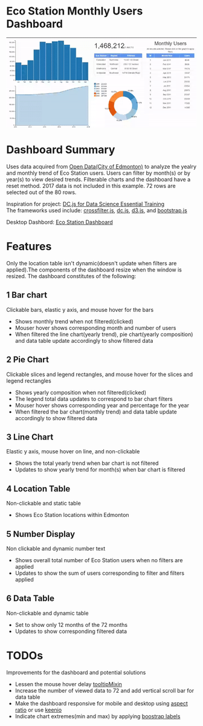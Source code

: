 # Eco Station Monthly Users Dashboard
![](Eco-Stations.gif)

# Dashboard Summary
Uses data acquired from [Open Data(City of Edmonton)](https://dashboard.edmonton.ca/Dashboard/Eco-Station-Users-Monthly/2zer-fm7k) to analyze the yealry and monthly trend of Eco Station users. Users can filter by month(s) or by year(s) to view desired trends. Filterable charts and the dashboard have a reset method. 2017 data is not included in this example. 72 rows are selected out of the 80 rows.

Inspiration for project: [DC.js for Data Science Essential Training](https://www.lynda.com/JavaScript-tutorials/DC-js-Data-Science-Essential-Training/540535-2.html)<br>
The frameworks used include:
[crossfilter.js](http://square.github.io/crossfilter/), [dc.js](https://dc-js.github.io/dc.js/), [d3.js](https://d3js.org/), and [bootstrap.js](https://getbootstrap.com/docs/3.3/javascript/)

Desktop Dashbord: [Eco Station Dashboard](https://mikelotis.github.io/Edmonton-Eco-Stations/)

# Features
Only the location table isn't dynamic(doesn't update when filters are applied).The components of the dashboard resize when the window is resized. The dashboard constitutes of the following:
## 1 Bar chart
Clickable bars, elastic y axis, and mouse hover for the bars
* Shows monthly trend when not filtered(clicked)
* Mouser hover shows corresponding month and number of users
* When filtered the line chart(yearly trend), pie chart(yearly composition) and data table update accordingly to show filtered data
## 2 Pie Chart
Clickable slices and legend rectangles, and mouse hover for the slices and legend rectangles
* Shows yearly composition when not filtered(clicked)
* The legend total data updates to correspond to bar chart filters
* Mouser hover shows corresponding year and percentage for the year
* When filtered the bar chart(monthly trend) and data table update accordingly to show filtered data
## 3 Line Chart
Elastic y axis, mouse hover on line, and non-clickable
* Shows the total yearly trend when bar chart is not filtered
* Updates to show yearly trend for month(s) when bar chart is filtered
## 4 Location Table
Non-clickable and static table
* Shows Eco Station locations within Edmonton
## 5 Number Display
Non clickable and dynamic number text
* Shows overall total number of Eco Station users when no filters are applied
* Updates to show the sum of users corresponding to filter and filters applied
## 6 Data Table
Non-clickable and dynamic table
* Set to show only 12 months of the 72 months
* Updates to show corresponding filtered data

# TODOs
Improvements for the dashboard and potential solutions
* Lessen the mouse hover delay [tooltipMixin](https://github.com/Intellipharm/dc-addons)
* Increase the number of viewed data to 72 and add vertical scroll bar for data table 
* Make the dashboard responsive for mobile and desktop using [aspect ratio](https://blog.webkid.io/responsive-chart-usability-d3/) or use [keenio](https://keen.github.io/dashboards/)
* Indicate chart extremes(min and max) by applying [boostrap labels](https://getbootstrap.com/docs/3.3/components/#labels)


